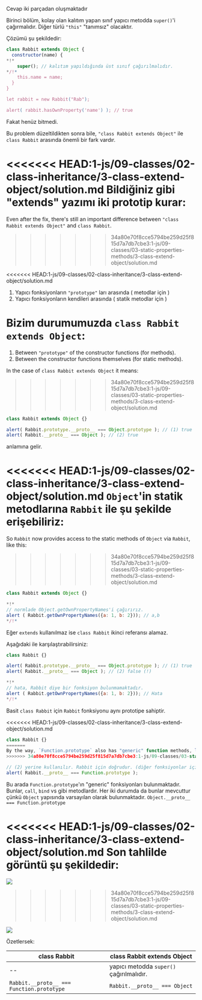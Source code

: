 Cevap iki parçadan oluşmaktadır

Birinci bölüm, kolay olan kalıtım yapan sınıf yapıcı metodda `super()`'i çağırmalıdır. Diğer türlü `"this"` "tanımsız" olacaktır.

Çözümü şu şekildedir:

```js run
class Rabbit extends Object {
  constructor(name) {
*!*
    super(); // kalıtım yapıldığında üst sınıf çağırılmalıdır.
*/!*
    this.name = name;
  }
}

let rabbit = new Rabbit("Rab");

alert( rabbit.hasOwnProperty('name') ); // true
```
Fakat henüz bitmedi.

Bu problem düzeltildikten sonra bile, `"class Rabbit extends Object"` ile `class Rabbit` arasında önemli bir fark vardır.

<<<<<<< HEAD:1-js/09-classes/02-class-inheritance/3-class-extend-object/solution.md
Bildiğiniz gibi "extends" yazımı iki prototip kurar:
=======
Even after the fix, there's still an important difference between `"class Rabbit extends Object"` and `class Rabbit`.
>>>>>>> 34a80e70f8cce5794be259d25f815d7a7db7cbe3:1-js/09-classes/03-static-properties-methods/3-class-extend-object/solution.md


<<<<<<< HEAD:1-js/09-classes/02-class-inheritance/3-class-extend-object/solution.md
1. Yapıcı fonksiyonların `"prototype"` ları arasında ( metodlar için )
2. Yapıcı fonksiyonların kendileri arasında ( statik metodlar için ) 

Bizim durumumuzda `class Rabbit extends Object`:
=======
1. Between `"prototype"` of the constructor functions (for methods).
2. Between the constructor functions themselves (for static methods).

In the case of `class Rabbit extends Object` it means:
>>>>>>> 34a80e70f8cce5794be259d25f815d7a7db7cbe3:1-js/09-classes/03-static-properties-methods/3-class-extend-object/solution.md

```js run
class Rabbit extends Object {}

alert( Rabbit.prototype.__proto__ === Object.prototype ); // (1) true
alert( Rabbit.__proto__ === Object ); // (2) true
```
anlamına gelir.

<<<<<<< HEAD:1-js/09-classes/02-class-inheritance/3-class-extend-object/solution.md
`Object`'in statik metodlarına `Rabbit` ile şu şekilde erişebiliriz:
=======
So `Rabbit` now provides access to the static methods of `Object` via `Rabbit`, like this:
>>>>>>> 34a80e70f8cce5794be259d25f815d7a7db7cbe3:1-js/09-classes/03-static-properties-methods/3-class-extend-object/solution.md

```js run
class Rabbit extends Object {}

*!*
// normlade Object.getOwnPropertyNames'i çağırırız.
alert ( Rabbit.getOwnPropertyNames({a: 1, b: 2})); // a,b
*/!*
```
Eğer `extends` kullanılmaz ise `class Rabbit` ikinci referansı alamaz.

Aşağıdaki ile karşılaştırabilirsiniz:

```js run
class Rabbit {}

alert( Rabbit.prototype.__proto__ === Object.prototype ); // (1) true
alert( Rabbit.__proto__ === Object ); // (2) false (!)

*!*
// hata, Rabbit diye bir fonksiyon bulunmamaktadır.
alert ( Rabbit.getOwnPropertyNames({a: 1, b: 2})); // Hata
*/!*
```

Basit `class Rabbit` için `Rabbit` fonksiyonu aynı prototipe sahiptir.

<<<<<<< HEAD:1-js/09-classes/02-class-inheritance/3-class-extend-object/solution.md
```js run
class Rabbit {}
=======
By the way, `Function.prototype` also has "generic" function methods, like `call`, `bind` etc. They are ultimately available in both cases, because for the built-in `Object` constructor, `Object.__proto__ === Function.prototype`.
>>>>>>> 34a80e70f8cce5794be259d25f815d7a7db7cbe3:1-js/09-classes/03-static-properties-methods/3-class-extend-object/solution.md

// (2) yerine kullanılır. Rabbit için doğrudur. (diğer fonksiyonlar için de)
alert( Rabbit.__proto__ === Function.prototype );
```
Bu arada `Function.prototype`'ın "generic" fonksiyonları bulunmaktadır. Bunlar, `call`, `bind` vs gibi metodlardır. Her iki durumda da bunlar mevcuttur çünkü `Object` yapısında varsayılan olarak bulunmaktadır. `Object.__proto__ === Function.prototype` 

<<<<<<< HEAD:1-js/09-classes/02-class-inheritance/3-class-extend-object/solution.md
Son tahlilde görüntü şu şekildedir:
=======
![](rabbit-extends-object.svg)
>>>>>>> 34a80e70f8cce5794be259d25f815d7a7db7cbe3:1-js/09-classes/03-static-properties-methods/3-class-extend-object/solution.md

![](rabbit-extends-object.svg)

Özetlersek:

| class Rabbit | class Rabbit extends Object  |
|--------------|------------------------------|
| --             | yapıcı metodda `super()` çağırılmalıdır. |
| `Rabbit.__proto__ === Function.prototype` | `Rabbit.__proto__ === Object` |
